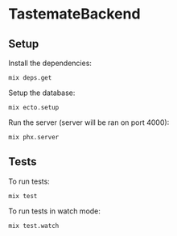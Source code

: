 # TastemateBackend

## Setup

Install the dependencies:

```
mix deps.get
```

Setup the database:

```
mix ecto.setup
```

Run the server (server will be ran on port 4000):

```
mix phx.server
```

## Tests

To run tests:

```
mix test
```

To run tests in watch mode:

```
mix test.watch
```
